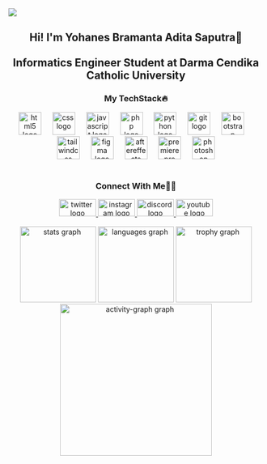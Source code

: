 <img src="https://user-images.githubusercontent.com/73097560/115834477-dbab4500-a447-11eb-908a-139a6edaec5c.gif">

<h2 align="center">Hi! I'm Yohanes Bramanta Adita Saputra👋<br><br>Informatics Engineer Student at Darma Cendika Catholic University</h2>


<h3 align="center"><storng>My TechStack🔥</storng></h3>
<div align="center">
  <img src="https://cdn.jsdelivr.net/gh/devicons/devicon/icons/html5/html5-original.svg" height="45" alt="html5 logo"  />
  <img width="14" />
  <img src="https://cdn.jsdelivr.net/gh/devicons/devicon/icons/css3/css3-original.svg" height="45" alt="css logo"  />
  <img width="14" />
  <img src="https://cdn.jsdelivr.net/gh/devicons/devicon/icons/javascript/javascript-plain.svg" height="45" alt="javascript logo"  />
  <img width="14" />
  <img src="https://cdn.jsdelivr.net/gh/devicons/devicon/icons/php/php-original.svg" height="45" alt="php logo"  />
  <img width="14" />
  <img src="https://skillicons.dev/icons?i=py" height="45" alt="python logo"  />
  <img width="14" />
  <img src="https://cdn.jsdelivr.net/gh/devicons/devicon/icons/git/git-original.svg" height="45" alt="git logo"  />
  <img width="14" />
  <img src="https://cdn.jsdelivr.net/gh/devicons/devicon/icons/bootstrap/bootstrap-original.svg" height="45" alt="bootstrap logo"  />
  <img width="14" />
  <img src="https://cdn.jsdelivr.net/gh/devicons/devicon/icons/tailwindcss/tailwindcss-original-wordmark.svg" height="45" alt="tailwindcss logo"  />
  <img width="14" />
  <img src="https://cdn.jsdelivr.net/gh/devicons/devicon/icons/figma/figma-original.svg" height="45" alt="figma logo"  />
  <img width="14" />
  <img src="https://cdn.jsdelivr.net/gh/devicons/devicon/icons/aftereffects/aftereffects-plain.svg" height="45" alt="aftereffects logo"  />
  <img width="14" />
  <img src="https://cdn.jsdelivr.net/gh/devicons/devicon/icons/premierepro/premierepro-plain.svg" height="45" alt="premierepro logo"  />
  <img width="14" />
  <img src="https://cdn.jsdelivr.net/gh/devicons/devicon/icons/photoshop/photoshop-plain.svg" height="45" alt="photoshop logo"  />
</div>




<br clear="both">

<h3 align="center"><storng>Connect With Me🙋‍♂️</storng></h3>
<div align="center">
  <a href="https://x.com/RaamInHere" target="_blank">
    <img src="https://raw.githubusercontent.com/maurodesouza/profile-readme-generator/master/src/assets/icons/social/twitter/default.svg" width="73" height="34" alt="twitter logo"  />
  </a>
  <a href="https://www.instagram.com/buramanta_/" target="_blank">
    <img src="https://raw.githubusercontent.com/maurodesouza/profile-readme-generator/master/src/assets/icons/social/instagram/default.svg" width="73" height="34" alt="instagram logo"  />
  </a>
  <a href="https://discord.com/b4ezz_" target="_blank">
    <img src="https://raw.githubusercontent.com/maurodesouza/profile-readme-generator/master/src/assets/icons/social/discord/default.svg" width="73" height="34" alt="discord logo"  />
  </a>
  <a href="https://www.youtube.com/@JustRaamzet" target="_blank">
    <img src="https://raw.githubusercontent.com/maurodesouza/profile-readme-generator/master/src/assets/icons/social/youtube/default.svg" width="73" height="34" alt="youtube logo"  />
  </a>
</div>



<br clear="both">

<div align="center">
  <img src="https://github-readme-stats.vercel.app/api?username=justRaam-exe&hide_title=false&hide_rank=false&show_icons=true&include_all_commits=true&count_private=true&disable_animations=false&theme=dracula&locale=en&hide_border=false&order=1" height="150" alt="stats graph"  />
  <img src="https://github-readme-stats.vercel.app/api/top-langs?username=justRaam-exe&locale=en&hide_title=false&layout=compact&card_width=320&langs_count=5&theme=dracula&hide_border=false&order=2" height="150" alt="languages graph"  />
  <img src="https://github-profile-trophy.vercel.app?username=justRaam-exe&theme=dracula&column=-1&row=1&margin-w=8&margin-h=8&no-bg=false&no-frame=false&order=4" height="150" alt="trophy graph"  />
  <img src="https://github-readme-activity-graph.vercel.app/graph?username=justRaam-exe&radius=16&theme=dracula&area=true&order=5" height="300" alt="activity-graph graph"  />
</div>



<br clear="both">
